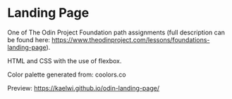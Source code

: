 # Landing Page

One of The Odin Project Foundation path assignments (full description can be found here: https://www.theodinproject.com/lessons/foundations-landing-page).

HTML and CSS with the use of flexbox.

Color palette generated from: coolors.co

Preview: https://kaelwi.github.io/odin-landing-page/
